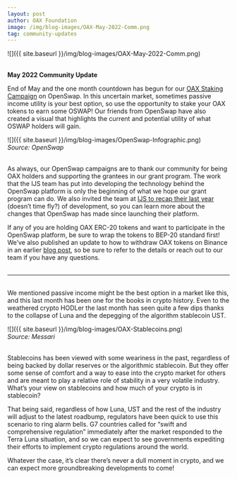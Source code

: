 ```yaml
---
layout: post
author: OAX Foundation
image: /img/blog-images/OAX-May-2022-Comm.png
tag: community-updates
---
```


![]({{ site.baseurl }}/img/blog-images/OAX-May-2022-Comm.png)

<br><b>May 2022 Community Update</b>

End of May and the one month countdown has begun for our <a href="https://www.openswap.xyz/#/staking">OAX Staking Campaign</a> on OpenSwap. In this uncertain market, sometimes passive income utility is your best option, so use the opportunity to stake your OAX tokens to earn some OSWAP! Our friends from OpenSwap have also created a visual that highlights the current and potential utility of what OSWAP holders will gain. <br> 

![]({{ site.baseurl }}/img/blog-images/OpenSwap-Infographic.png)
<br><i>Source: OpenSwap</i>

<br>As always, our OpenSwap campaigns are to thank our community for being OAX holders and supporting the grantees in our grant program. The work that the IJS team has put into developing the technology behind the OpenSwap platform is only the beginning of what we hope our grant program can do. We also invited the team at <a href="https://www.oax.org/2022/05/19/OAX-Foundation-x-IJS-Technologies-A-look-back-on-the-past-year.html">IJS to recap their last year</a> (doesn’t time fly?) of development, so you can learn more about the changes that OpenSwap has made since launching their platform.

If any of you are holding OAX ERC-20 tokens and want to participate in the OpenSwap platform, be sure to wrap the tokens to BEP-20 standard first! We’ve also published an update to how to withdraw OAX tokens on Binance in an earlier <a href="https://www.oax.org/2022/05/08/Staking-Guide-on-OpenSwap.html">blog post</a>, so be sure to refer to the details or reach out to our team if you have any questions. <br><br>


*****

<br>We mentioned passive income might be the best option in a market like this, and this last month has been one for the books in crypto history. Even to the weathered crypto HODLer the last month has seen quite a few dips thanks to the collapse of Luna and the depegging of the algorithm stablecoin UST.

![]({{ site.baseurl }}/img/blog-images/OAX-Stablecoins.png)
<br><i>Source: Messari</i>

<br>Stablecoins has been viewed with some weariness in the past, regardless of being backed by dollar reserves or the algorithmic stablecoin. But they offer some sense of comfort and a way to ease into the crypto market for others and are meant to play a relative role of stability in a very volatile industry. What’s your view on stablecoins and how much of your crypto is in stablecoin?

That being said, regardless of how Luna, UST and the rest of the industry will adjust to the latest roadbump, regulators have been quick to use this scenario to ring alarm bells. G7 countries called for “swift and comprehensive regulation” immediately after the market responded to the Terra Luna situation, and so we can expect to see governments expediting their efforts to implement crypto regulations around the world.

Whatever the case, it’s clear there’s never a dull moment in crypto, and we can expect more groundbreaking developments to come!
